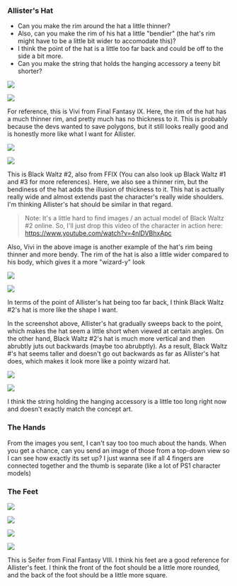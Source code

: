 
### Allister's Hat

- Can you make the rim around the hat a little thinner?
- Also, can you make the rim of his hat a little "bendier" (the hat's rim might have to be a little bit wider to accomodate this)?
- I think the point of the hat is a little too far back and could be off to the side a bit more.
- Can you make the string that holds the hanging accessory a teeny bit shorter?

![](<../../../../_Meta/Attachments/Pasted image 20250530153103.png>)

![](<../../../../_Meta/Attachments/Pasted image 20250530153229.png>)

For reference, this is Vivi from Final Fantasy IX. Here, the rim of the hat has a much thinner rim, and pretty much has no thickness to it. This is probably because the devs wanted to save polygons, but it still looks really good and is honestly more like what I want for Allister.

![](<../../../../_Meta/Attachments/Black_Waltz_2-FFIX.PNG.webp>)

![](<../../../../_Meta/Attachments/Pasted image 20250530154229.png>)

This is Black Waltz #2, also from FFIX (You can also look up Black Waltz #1 and #3 for more references). Here, we also see a thinner rim, but the bendiness of the hat adds the illusion of thickness to it. This hat is actually really wide and almost extends past the character's really wide shoulders. I'm thinking Allister's hat should be similar in that regard.

> Note: It's a little hard to find images / an actual model of Black Waltz #2 online. So, I'll just drop this video of the character in action here: <https://www.youtube.com/watch?v=4nlDVBhxApc>

Also, Vivi in the above image is another example of the hat's rim being thinner and more bendy. The rim of the hat is also a little wider compared to his body, which gives it a more "wizard-y" look

![](<../../../../_Meta/Attachments/Pasted image 20250530160530.png>)

![](<../../../../_Meta/Attachments/Pasted image 20250530160546.png>)

In terms of the point of Allister's hat being too far back, I think Black Waltz #2's hat is more like the shape I want.

In the screenshot above, Allister's hat gradually sweeps back to the point, which makes the hat seem a little short when viewed at certain angles. On the other hand, Black Waltz #2's hat is much more vertical and then abrubtly juts out backwards (maybe too abrubptly). As a result, Black Waltz #'s hat seems taller and doesn't go out backwards as far as Allister's hat does, which makes it look more like a pointy wizard hat.

![](<../../../../_Meta/Attachments/Pasted image 20250530161245.png>)

![](<../../../../_Meta/Attachments/Pasted image 20250530161302.png>)

I think the string holding the hanging accessory is a little too long right now and doesn't exactly match the concept art.

### The Hands

From the images you sent, I can't say too too much about the hands. When you get a chance, can you send an image of those from a top-down view so I can see how exactly its set up? I just wanna see if all 4 fingers are connected together and the thumb is separate (like a lot of PS1 character models)

### The Feet

![](<../../../../_Meta/Attachments/Pasted image 20250530163829.png>)

![](<../../../../_Meta/Attachments/Pasted image 20250530163848.png>)

![](<../../../../_Meta/Attachments/Pasted image 20250530163903.png>)

![](<../../../../_Meta/Attachments/Pasted image 20250530163920.png>)

This is Seifer from Final Fantasy VIII. I think his feet are a good reference for Allister's feet. I think the front of the foot should be a little more rounded, and the back of the foot should be a little more square.
